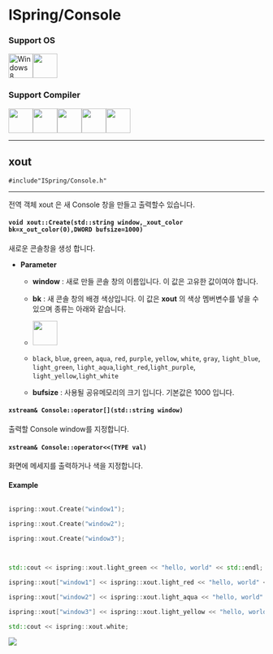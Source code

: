 # ISpring/Console





### Support OS

<img src="https://i.imgur.com/ElCyyzT.png" title="Windows8" width="48"><img src="https://i.imgur.com/WUmFQlx.png" width="48">



### Support Compiler

<img src="https://i.imgur.com/d67ToiK.png" width="48"><img src="https://i.imgur.com/O5bye0l.png" width="48"><img src="https://i.imgur.com/XFJ2SfL.png" width="48"><img src="https://i.imgur.com/u1NhcaW.jpg" width="48"><img src="https://i.imgur.com/zhdD9BY.png" width="48">



* * *

## xout

`#include"ISpring/Console.h"`

* * *



전역 객체 xout 은 새 Console 창을 만들고 출력할수 있습니다.



#### `void xout::Create(std::string window,_xout_color bk=x_out_color(0),DWORD bufsize=1000)`

새로운 콘솔창을 생성 합니다.

* **Parameter**

	* **window** : 새로 만들 콘솔 창의 이름입니다. 이 값은 고유한 값이여야 합니다.

    * **bk** : 새 콘솔 창의 배경 색상입니다. 이 값은 **xout** 의 색상 멤버변수를 넣을 수 있으며 종류는 아래와 같습니다.

    * <img src="https://i.imgur.com/d0tylUn.png" height="48">

    * `black`, `blue`, `green`, `aqua`, `red`, `purple`, `yellow`, `white`, `gray`, `light_blue`, `light_green`, `light_aqua`,`light_red`,`light_purple`, `light_yellow`,`light_white`

    * **bufsize** : 사용될 공유메모리의 크기 입니다. 기본값은 1000 입니다.



#### `xstream& Console::operator[](std::string window)`

출력할 Console window를 지정합니다. 



#### `xstream& Console::operator<<(TYPE val)`

화면에 메세지를 출력하거나 색을 지정합니다.

#### Example

```cpp

ispring::xout.Create("window1");

ispring::xout.Create("window2");

ispring::xout.Create("window3");



std::cout << ispring::xout.light_green << "hello, world" << std::endl;

ispring::xout["window1"] << ispring::xout.light_red << "hello, world" << std::endl;

ispring::xout["window2"] << ispring::xout.light_aqua << "hello, world" << std::endl;

ispring::xout["window3"] << ispring::xout.light_yellow << "hello, world" << std::endl;

std::cout << ispring::xout.white;

```

![](https://i.imgur.com/W8YbAqT.png)



